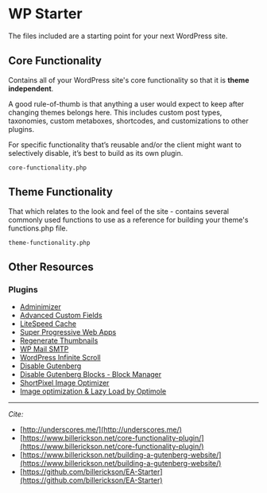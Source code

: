 # WP Starter
The files included are a starting point for your next WordPress site.

## Core Functionality
Contains all of your WordPress site's core functionality so that it is **theme independent**.

A good rule-of-thumb is that anything a user would expect to keep after changing themes belongs here. This includes custom post types, taxonomies, custom metaboxes, shortcodes, and customizations to other plugins.

For specific functionality that’s reusable and/or the client might want to selectively disable, it’s best to build as its own plugin.

`core-functionality.php`

## Theme Functionality
That which relates to the look and feel of the site - contains several commonly used functions to use as a reference for building your theme's functions.php file.

`theme-functionality.php`

## Other Resources

### Plugins
- [Adminimizer](https://github.com/landonkd/adminimizer)
- [Advanced Custom Fields](https://www.advancedcustomfields.com/)
- [LiteSpeed Cache](https://wordpress.org/plugins/litespeed-cache/)
- [Super Progressive Web Apps](https://wordpress.org/plugins/super-progressive-web-apps/)
- [Regenerate Thumbnails](https://wordpress.org/plugins/regenerate-thumbnails/)
- [WP Mail SMTP](https://wordpress.org/plugins/wp-mail-smtp/)
- [WordPress Infinite Scroll](https://wordpress.org/plugins/ajax-load-more/)
- [Disable Gutenberg](https://wordpress.org/plugins/disable-gutenberg/)
- [Disable Gutenberg Blocks - Block Manager](https://wordpress.org/plugins/disable-gutenberg-blocks/)
- [ShortPixel Image Optimizer](https://wordpress.org/plugins/shortpixel-image-optimiser/)
- [Image optimization & Lazy Load by Optimole](https://wordpress.org/plugins/optimole-wp/)

---

*Cite:*
- [http://underscores.me/](http://underscores.me/)
- [https://www.billerickson.net/core-functionality-plugin/](https://www.billerickson.net/core-functionality-plugin/)
- [https://www.billerickson.net/building-a-gutenberg-website/](https://www.billerickson.net/building-a-gutenberg-website/)
- [https://github.com/billerickson/EA-Starter](https://github.com/billerickson/EA-Starter)
